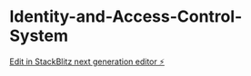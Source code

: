 # Identity-and-Access-Control-System

[Edit in StackBlitz next generation editor ⚡️](https://stackblitz.com/~/github.com/Hruthik2004/Identity-and-Access-Control-System)